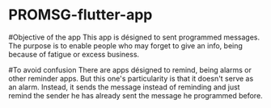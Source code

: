 # PROMSG-flutter-app

#Objective of the app
This app is désigned to sent programmed messages. The purpose is to enable people who may forget to give an info, being because of fatigue or excess business. 

#To avoid confusion
There are apps désigned to remind, being alarms or other reminder apps. But this one's particularity is that it doesn't serve as an alarm. Instead, it sends the message instead of reminding and just remind the sender he has already sent the message he programmed before. 
